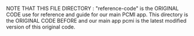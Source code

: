 NOTE THAT THIS FILE DIRECTORY : "reference-code" is the ORIGINAL CODE use for reference and guide for our main PCMI app. This directory is the ORIGINAL CODE BEFORE and our main app pcmi is the latest modified version of this original code. 